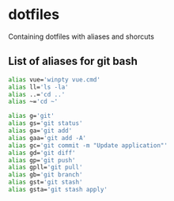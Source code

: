 # dotfiles
Containing dotfiles with aliases and shorcuts

## List of aliases for git bash

```sh
alias vue='winpty vue.cmd'
alias ll='ls -la'
alias ..='cd ..'
alias ~='cd ~'

alias g='git'
alias gs='git status'
alias ga='git add'
alias gaa='git add -A'
alias gc='git commit -m "Update application"'
alias gd='git diff'
alias gp='git push'
alias gpll='git pull'
alias gb='git branch'
alias gst='git stash'
alias gsta='git stash apply'
```